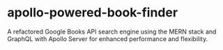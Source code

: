 # apollo-powered-book-finder
A refactored Google Books API search engine using the MERN stack and GraphQL with Apollo Server for enhanced performance and flexibility.
